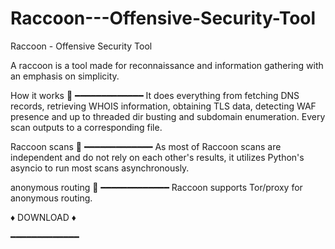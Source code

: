 # Raccoon---Offensive-Security-Tool
 Raccoon - Offensive Security Tool

A raccoon is a tool made for reconnaissance and information gathering with an emphasis on simplicity.

How it works 
:footprints:
━━━━━━━━━━━━━
It does everything from fetching DNS records, retrieving WHOIS information, obtaining TLS data, detecting WAF presence and up to threaded dir busting and subdomain enumeration. Every scan outputs to a corresponding file.

Raccoon scans 
:footprints:
━━━━━━━━━━━━━
As most of Raccoon scans are independent and do not rely on each other's results, it utilizes Python's asyncio to run most scans asynchronously.

anonymous routing 
:footprints:
━━━━━━━━━━━━━
Raccoon supports Tor/proxy for anonymous routing.

   :diamonds: DOWNLOAD :diamonds:
   
━━━━━━━━━━━━━
